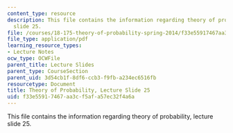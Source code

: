 ```yaml
---
content_type: resource
description: This file contains the information regarding theory of probability, lecture
  slide 25.
file: /courses/18-175-theory-of-probability-spring-2014/f33e55917467aa3cf5afa57ec32f4a6a_MIT18_175S14_Lecture25.pdf
file_type: application/pdf
learning_resource_types:
- Lecture Notes
ocw_type: OCWFile
parent_title: Lecture Slides
parent_type: CourseSection
parent_uid: 3d54cb1f-8df6-ccb3-f9fb-a234ec6516fb
resourcetype: Document
title: Theory of Probability, Lecture Slide 25
uid: f33e5591-7467-aa3c-f5af-a57ec32f4a6a
---
```

This file contains the information regarding theory of probability, lecture slide 25.

